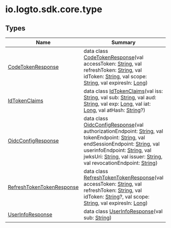# io.logto.sdk.core.type

## Types

| Name                                                                | Summary                                                                                                                                                                                                                                                                                                                                                                                                                                                                                                                                                                                                                                                                                                                                                                                                    |
| ------------------------------------------------------------------- | ---------------------------------------------------------------------------------------------------------------------------------------------------------------------------------------------------------------------------------------------------------------------------------------------------------------------------------------------------------------------------------------------------------------------------------------------------------------------------------------------------------------------------------------------------------------------------------------------------------------------------------------------------------------------------------------------------------------------------------------------------------------------------------------------------------- |
| [CodeTokenResponse](-code-token-response/index.md)                  | data class [CodeTokenResponse](-code-token-response/index.md)(val accessToken: [String](https://kotlinlang.org/api/latest/jvm/stdlib/kotlin/-string/index.html), val refreshToken: [String](https://kotlinlang.org/api/latest/jvm/stdlib/kotlin/-string/index.html), val idToken: [String](https://kotlinlang.org/api/latest/jvm/stdlib/kotlin/-string/index.html), val scope: [String](https://kotlinlang.org/api/latest/jvm/stdlib/kotlin/-string/index.html), val expiresIn: [Long](https://kotlinlang.org/api/latest/jvm/stdlib/kotlin/-long/index.html))                                                                                                                                                                                                                                              |
| [IdTokenClaims](-id-token-claims/index.md)                          | data class [IdTokenClaims](-id-token-claims/index.md)(val iss: [String](https://kotlinlang.org/api/latest/jvm/stdlib/kotlin/-string/index.html), val sub: [String](https://kotlinlang.org/api/latest/jvm/stdlib/kotlin/-string/index.html), val aud: [String](https://kotlinlang.org/api/latest/jvm/stdlib/kotlin/-string/index.html), val exp: [Long](https://kotlinlang.org/api/latest/jvm/stdlib/kotlin/-long/index.html), val iat: [Long](https://kotlinlang.org/api/latest/jvm/stdlib/kotlin/-long/index.html), val atHash: [String](https://kotlinlang.org/api/latest/jvm/stdlib/kotlin/-string/index.html)?)                                                                                                                                                                                        |
| [OidcConfigResponse](-oidc-config-response/index.md)                | data class [OidcConfigResponse](-oidc-config-response/index.md)(val authorizationEndpoint: [String](https://kotlinlang.org/api/latest/jvm/stdlib/kotlin/-string/index.html), val tokenEndpoint: [String](https://kotlinlang.org/api/latest/jvm/stdlib/kotlin/-string/index.html), val endSessionEndpoint: [String](https://kotlinlang.org/api/latest/jvm/stdlib/kotlin/-string/index.html), val userinfoEndpoint: [String](https://kotlinlang.org/api/latest/jvm/stdlib/kotlin/-string/index.html), val jwksUri: [String](https://kotlinlang.org/api/latest/jvm/stdlib/kotlin/-string/index.html), val issuer: [String](https://kotlinlang.org/api/latest/jvm/stdlib/kotlin/-string/index.html), val revocationEndpoint: [String](https://kotlinlang.org/api/latest/jvm/stdlib/kotlin/-string/index.html)) |
| [RefreshTokenTokenResponse](-refresh-token-token-response/index.md) | data class [RefreshTokenTokenResponse](-refresh-token-token-response/index.md)(val accessToken: [String](https://kotlinlang.org/api/latest/jvm/stdlib/kotlin/-string/index.html), val refreshToken: [String](https://kotlinlang.org/api/latest/jvm/stdlib/kotlin/-string/index.html), val idToken: [String](https://kotlinlang.org/api/latest/jvm/stdlib/kotlin/-string/index.html)?, val scope: [String](https://kotlinlang.org/api/latest/jvm/stdlib/kotlin/-string/index.html), val expiresIn: [Long](https://kotlinlang.org/api/latest/jvm/stdlib/kotlin/-long/index.html))                                                                                                                                                                                                                            |
| [UserInfoResponse](-user-info-response/index.md)                    | data class [UserInfoResponse](-user-info-response/index.md)(val sub: [String](https://kotlinlang.org/api/latest/jvm/stdlib/kotlin/-string/index.html))                                                                                                                                                                                                                                                                                                                                                                                                                                                                                                                                                                                                                                                     |
